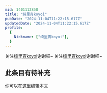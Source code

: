 ```yaml
---
mid: 1401112858
title: "绮里宵koyoi"
pubDate: "2024-11-04T11:22:15.617Z"
updatedDate: "2024-11-04T11:22:15.617Z"
profile:
  {
    Nickname: ["绮里宵koyoi"],
  }
---
```


关注[绮里宵koyoi](https://space.bilibili.com/1401112858)谢谢喵~ 关注[绮里宵koyoi](https://space.bilibili.com/1401112858)谢谢喵~

## 此条目有待补充
你可以在[这里](https://github.com/Yuhanawa/VTuber.ICU/edit/master/src/content/v/绮里宵koyoi/index.md)编辑本文
